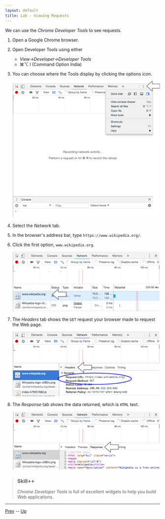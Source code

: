 ```yaml
---
layout: default
title: Lab - Viewing Requests
---
```


We can use the _Chrome Developer Tools_ to see requests.

1. Open a Google Chrome browser.
1. Open Developer Tools using either
   * _View->Developer->Developer Tools_
   * &#8984;&#8997; I (Command Option India)
1. You can choose where the Tools display by clicking the options icon.

   ![options](images/chromeDev.png)

1. Select the _Network_ tab.
1. In the browser's address bar, type `https://www.wikipedia.org/`.
1. Click the first option, `www.wikipedia.org`.

   ![wikipedia.org request](images/chromeDev2.png)
1. The _Headers_ tab shows the `GET` request your browser made to request the Web page.

   ![wikipedia.org request](images/chromeDev3.png)

1. The _Response_ tab shows the data returned, which is `HTML` text.

   ![wikipedia.org request](images/chromeDev4.png)


> ### Skill++
> _Chrome Developer Tools_ is full of excellent widgets to help you build Web applications.

<hr>

[Prev](http-protocol.md) -- [Up](README.md)

